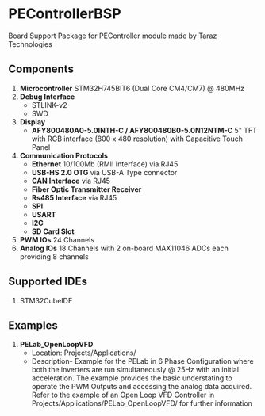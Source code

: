 # PEControllerBSP
Board Support Package for PEController module made by Taraz Technologies

## Components
1. **Microcontroller** STM32H745BIT6 (Dual Core CM4/CM7) @ 480MHz
2. **Debug Interface**
     - STLINK-v2
     - SWD
3. **Display**
     - **AFY800480A0-5.0INTH-C / AFY800480B0-5.0N12NTM-C** 5" TFT with RGB interface (800 x 480 resolution) with Capacitive Touch Panel
4. **Communication Protocols**
     - **Ethernet** 10/100Mb (RMII Interface) via RJ45
     - **USB-HS 2.0 OTG** via USB-A Type connector
     - **CAN Interface** via RJ45
     - **Fiber Optic Transmitter Receiver**
     - **Rs485 Interface** via RJ45
     - **SPI**
     - **USART**
     - **I2C**
     - **SD Card Slot**
5. **PWM IOs** 24 Channels
6. **Analog IOs** 18 Channels with 2 on-board MAX11046 ADCs each providing 8 channels

## Supported IDEs
1. STM32CubeIDE

## Examples
1. **PELab_OpenLoopVFD**
     - Location: Projects/Applications/
     - Description- Example for the PELab in 6 Phase Configuration where both the inverters are run simultaneously @ 25Hz with an initial acceleration. The example provides the basic understating to operate the PWM Outputs and accessing the analog data acquired. Refer to the example of an Open Loop VFD Controller in Projects/Applications/PELab_OpenLoopVFD/ for further information
